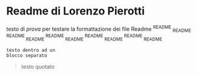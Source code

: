 # **Readme di Lorenzo Pierotti**
testo di _prova_ per testare la formattazione dei file Readme
<sup> README </sup> <sub> README </sub> <sup> README </sup> <sub> README </sub> <sup> README </sup> <sub> README </sub> <sup> README </sup> <sub> README </sub> <sup> README </sup> <sub> README </sub> 
```
testo dentro ad un
blocco separato
```

> testo quotato
